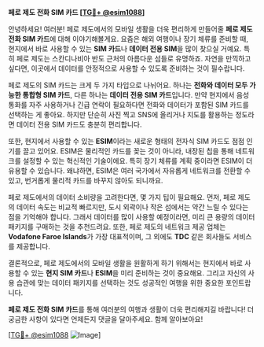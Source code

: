 **페로 제도 전화 SIM 카드 [[TG💪+ @esim1088](https://t.me/s/esim1088)]**

안녕하세요! 여러분! 페로 제도에서의 모바일 생활을 더욱 편리하게 만들어줄 **페로 제도 전화 SIM 카드**에 대해 이야기해볼게요. 요즘은 해외 여행이나 장기 체류를 준비할 때, 현지에서 바로 사용할 수 있는 **SIM 카드**나 **데이터 전용 SIM**을 많이 찾으실 거예요. 특히 페로 제도는 스칸디나비아 반도 근처의 아름다운 섬들로 유명하죠. 자연을 만끽하고 싶다면, 이곳에서 데이터를 안정적으로 사용할 수 있도록 준비하는 것이 필수랍니다.

페로 제도의 SIM 카드는 크게 두 가지 타입으로 나뉘어요. 하나는 **전화와 데이터 모두 가능한 통합형 SIM 카드**, 다른 하나는 **데이터 전용 SIM 카드**입니다. 만약 현지에서 음성 통화를 자주 사용하거나 긴급 연락이 필요하다면 전화와 데이터가 포함된 SIM 카드를 선택하는 게 좋아요. 하지만 단순히 사진 찍고 SNS에 올리거나 지도를 활용하는 정도라면 데이터 전용 SIM 카드도 충분히 편리합니다.

또한, 현지에서 사용할 수 있는 **ESIM**이라는 새로운 형태의 전자식 SIM 카드도 점점 인기를 끌고 있어요. ESIM은 물리적인 카드를 꽂는 것이 아니라, 내장된 칩을 통해 네트워크를 설정할 수 있는 혁신적인 기술이에요. 특히 장기 체류를 계획 중이라면 ESIM이 더 유용할 수 있습니다. 왜냐하면, ESIM은 여러 국가에서 자유롭게 네트워크를 전환할 수 있고, 번거롭게 물리적 카드를 바꾸지 않아도 되니까요.

페로 제도에서의 데이터 소비량을 고려한다면, 몇 가지 팁이 필요해요. 먼저, 페로 제도의 데이터 속도는 비교적 빠르지만, 도시 외곽이나 작은 섬에서는 약간 느릴 수 있다는 점을 기억해야 합니다. 그래서 데이터를 많이 사용할 예정이라면, 미리 큰 용량의 데이터 패키지를 구매하는 것을 추천드려요. 또한, 페로 제도의 네트워크 제공 업체는 **Vodafone Faroe Islands**가 가장 대표적이며, 그 외에도 **TDC** 같은 회사들도 서비스를 제공합니다.

결론적으로, 페로 제도에서의 모바일 생활을 원활하게 하기 위해서는 현지에서 바로 사용할 수 있는 **현지 SIM 카드**나 **ESIM**을 미리 준비하는 것이 중요해요. 그리고 자신의 사용 습관에 맞는 데이터 패키지를 선택하는 것도 성공적인 여행을 위한 중요한 포인트랍니다.

**페로 제도 전화 SIM 카드**를 통해 여러분의 여행과 생활이 더욱 편리해지길 바랍니다! 더 궁금한 사항이 있다면 언제든지 댓글을 달아주세요. 함께 알아보아요!

[[TG💪+ @esim1088](https://t.me/s/esim1088) ![Image](https://i.postimg.cc/Y0z9fWf4/image.png)]